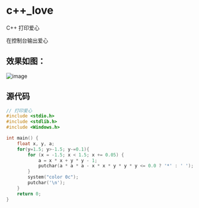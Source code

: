# c++_love
C++ 打印爱心

在控制台输出爱心


## 效果如图：


![image](https://user-images.githubusercontent.com/32007383/195121273-982681bb-70bf-4397-a62d-7fdf9cfe119e.png)


## 源代码

```c++
// 打印爱心
#include <stdio.h>
#include <stdlib.h>
#include <Windows.h>

int main() {
	float x, y, a;
	for(y=1.5; y>-1.5; y-=0.1){
		for (x = -1.5; x < 1.5; x += 0.05) {
			a = x * x + y * y - 1;
			putchar(a * a * a - x * x * y * y * y <= 0.0 ? '*' : ' ');
		}
		system("color 0c");
		putchar('\n');
	}
	return 0;
}


```

